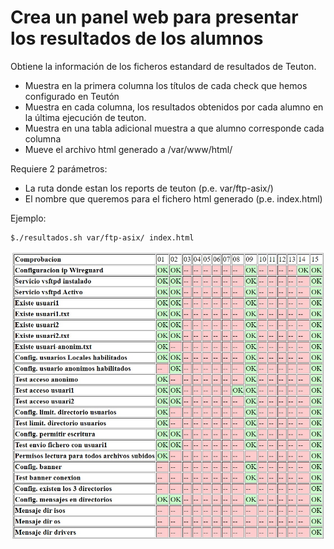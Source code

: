 # Crea un panel web para presentar los resultados de los alumnos

Obtiene la información de los ficheros estandard de resultados de Teuton.

  - Muestra en la primera columna los títulos de cada check que hemos configurado en Teutón
  - Muestra en cada columna, los resultados obtenidos por cada alumno en la última ejecución de teuton.
  - Muestra en una tabla adicional muestra a que alumno corresponde cada columna
  - Mueve el archivo html generado a /var/www/html/
  
Requiere 2 parámetros:
  -  La ruta donde estan los reports de teuton (p.e. var/ftp-asix/)
  -  El nombre que queremos para el fichero html generado (p.e. index.html)
  
Ejemplo:  

    $./resultados.sh var/ftp-asix/ index.html
  
  
  
  ![Alt text](panel.jpg?raw=true "Title")
